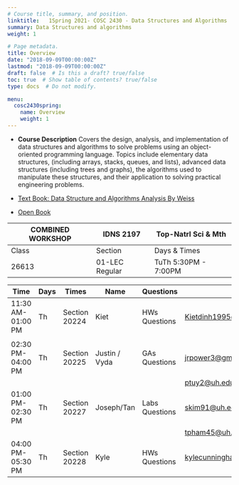 ```yaml
---
# Course title, summary, and position.
linktitle:   1Spring 2021- COSC 2430 - Data Structures and Algorithms
summary: Data Structures and algorithms
weight: 1

# Page metadata.
title: Overview
date: "2018-09-09T00:00:00Z"
lastmod: "2018-09-09T00:00:00Z"
draft: false  # Is this a draft? true/false
toc: true  # Show table of contents? true/false
type: docs  # Do not modify.

menu:
  cosc2430spring:
    name: Overview
    weight: 1
---
```



*  **Course Description** 
 Covers the design, analysis, and implementation of data structures and algorithms to solve problems using an object-oriented programming language. Topics include elementary data structures, (including arrays, stacks, queues, and lists), advanced data structures (including trees and graphs), the algorithms used to manipulate these structures, and their application to solving practical engineering problems.

*  [Text Book: Data Structure and Algorithms Analysis By Weiss](http://www.uoitc.edu.iq/images/documents/informatics-institute/Competitive_exam/DataStructures.pdf)
<!--- <img class="centered" src="{% static 'img/Weiss288.jpg'  %}"> Textbook -->
*  [Open Book](https://open.umn.edu/opentextbooks/textbooks/open-data-structures-an-introduction)


| COMBINED WORKSHOP 	| IDNS 2197      	| Top-Natrl Sci & Mth  	|
|-------------------	|----------------	|----------------------	|
| Class             	| Section        	| Days & Times         	|
| 26613             	| 01-LEC Regular 	| TuTh 5:30PM - 7:00PM 	|


| Time              | Days | Times         | Name          | Questions      | Email                        |
|-------------------|------|---------------|---------------|----------------|------------------------------|
| 11:30 AM-01:00 PM | Th   | Section 20224 | Kiet          | HWs Questions  | Kietdinh1995@gmail.com       |
|                   |      |               |               |                |                              |
| 02:30 PM-04:00 PM | Th   | Section 20225 | Justin / Vyda | GAs Questions  | jrpower3@gmail.com           |
|                   |      |               |               |                | ptuy2@uh.edu                 |
| 01:00 PM-02:30 PM | Th   | Section 20227 | Joseph/Tan    | Labs Questions | skim91@uh.edu                |
|                   |      |               |               |                | tpham45@uh.edu               |
| 04:00 PM-05:30 PM | Th   | Section 20228 | Kyle          | HWs Questions  | kylecunningham9999@gmail.com |